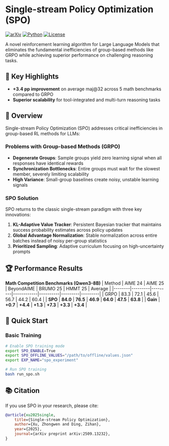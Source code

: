 # Single-stream Policy Optimization (SPO)

[![arXiv](https://img.shields.io/badge/arXiv-2509.13232-b31b1b.svg)](https://arxiv.org/abs/2509.13232)
[![Python](https://img.shields.io/badge/python-3.10-blue.svg)](https://www.python.org/downloads/)
[![License](https://img.shields.io/badge/License-Apache_2.0-blue.svg)](https://opensource.org/licenses/Apache-2.0)

A novel reinforcement learning algorithm for Large Language Models that eliminates the fundamental inefficiencies of group-based methods like GRPO while achieving superior performance on challenging reasoning tasks.

## 🎯 Key Highlights

- **+3.4 pp improvement** on average maj@32 across 5 math benchmarks compared to GRPO
- **Superior scalability** for tool-integrated and multi-turn reasoning tasks

## 📖 Overview

Single-stream Policy Optimization (SPO) addresses critical inefficiencies in group-based RL methods for LLMs:

### Problems with Group-based Methods (GRPO)
- **Degenerate Groups**: Sample groups yield zero learning signal when all responses have identical rewards
- **Synchronization Bottlenecks**: Entire groups must wait for the slowest member, severely limiting scalability
- **High Variance**: Small-group baselines create noisy, unstable learning signals

### SPO Solution
SPO returns to the classic single-stream paradigm with three key innovations:

1. **KL-Adaptive Value Tracker**: Persistent Bayesian tracker that maintains success probability estimates across policy updates
2. **Global Advantage Normalization**: Stable normalization across entire batches instead of noisy per-group statistics
3. **Prioritized Sampling**: Adaptive curriculum focusing on high-uncertainty prompts

## 🏆 Performance Results

**Math Competition Benchmarks (Qwen3-8B)**
| Method | AIME 24 | AIME 25 | BeyondAIME | BRUMO 25 | HMMT 25 | Average |
|--------|---------|---------|------------|----------|---------|---------|
| GRPO   | 83.3    | 72.1    | 45.6       | 56.7     | 44.2    | 60.4    |
| **SPO** | **84.0** | **76.5** | **46.9** | **64.0** | **47.5** | **63.8** |
| **Gain** | **+0.7** | **+4.4** | **+1.3** | **+7.3** | **+3.3** | **+3.4** |

## 🎯 Quick Start

### Basic Training
```bash
# Enable SPO training mode
export SPO_ENABLE=True
export SPO_OFFLINE_VALUES="/path/to/offline/values.json"
export EXP_NAME="spo_experiment"

# Run SPO training
bash run_spo.sh
```

## 📚 Citation

If you use SPO in your research, please cite:

```bibtex
@article{xu2025single,
	title={Single-stream Policy Optimization},
	author={Xu, Zhongwen and Ding, Zihan},
	year={2025},
	journal={arXiv preprint arXiv:2509.13232},
}
```
